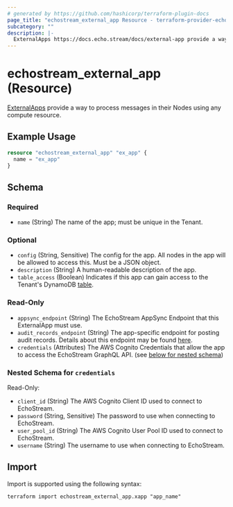 ```yaml
---
# generated by https://github.com/hashicorp/terraform-plugin-docs
page_title: "echostream_external_app Resource - terraform-provider-echostream"
subcategory: ""
description: |-
  ExternalApps https://docs.echo.stream/docs/external-app provide a way to process messages in their Nodes using any compute resource.
---
```


# echostream_external_app (Resource)

[ExternalApps](https://docs.echo.stream/docs/external-app) provide a way to process messages in their Nodes using any compute resource.

## Example Usage

```terraform
resource "echostream_external_app" "ex_app" {
  name = "ex_app"
}
```

<!-- schema generated by tfplugindocs -->
## Schema

### Required

- `name` (String) The name of the app; must be unique in the Tenant.

### Optional

- `config` (String, Sensitive) The config for the app. All nodes in the app will be allowed to access this. Must be a JSON object.
- `description` (String) A human-readable description of the app.
- `table_access` (Boolean) Indicates if this app can gain access to the Tenant's DynamoDB [table](https://docs.echo.stream/docs/table).

### Read-Only

- `appsync_endpoint` (String) The EchoStream AppSync Endpoint that this ExternalApp must use.
- `audit_records_endpoint` (String) The app-specific endpoint for posting audit records. Details about this endpoint may be found [here](https://docs.echo.stream/docs/auditing-messages-from-cross-accountexternalmanaged-apps#auditing-without-use-of-the-echostreamnode-package).
- `credentials` (Attributes) The AWS Cognito Credentials that allow the app to access the EchoStream GraphQL API. (see [below for nested schema](#nestedatt--credentials))

<a id="nestedatt--credentials"></a>
### Nested Schema for `credentials`

Read-Only:

- `client_id` (String) The AWS Cognito Client ID used to connect to EchoStream.
- `password` (String, Sensitive) The password to use when connecting to EchoStream.
- `user_pool_id` (String) The AWS Cognito User Pool ID used to connect to EchoStream.
- `username` (String) The username to use when connecting to EchoStream.

## Import

Import is supported using the following syntax:

```shell
terraform import echostream_external_app.xapp "app_name"
```
